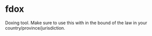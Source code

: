 # fdox
Doxing tool. Make sure to use this with in the bound of the law in your country/province/jurisdiction.
